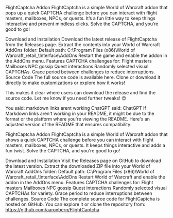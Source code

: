 FlightCaptcha Addon
FlightCaptcha is a simple World of Warcraft addon that pops up a quick CAPTCHA challenge before you can interact with flight masters, mailboxes, NPCs, or quests. It’s a fun little way to keep things interactive and prevent mindless clicks. Solve the CAPTCHA, and you’re good to go!

Download and Installation
Download the latest release of FlightCaptcha from the Releases page.
Extract the contents into your World of Warcraft AddOns folder:
Default path: C:\Program Files (x86)\World of Warcraft\_retail_\Interface\AddOns
Restart the game and enable the addon in the AddOns menu.
Features
CAPTCHA challenges for:
Flight masters
Mailboxes
NPC gossip
Quest interactions
Randomly selected visual CAPTCHAs.
Grace period between challenges to reduce interruptions.
Source Code
The full source code is available here. Clone or download it directly to make customizations or explore how it works!

This makes it clear where users can download the release and find the source code. Let me know if you need further tweaks! 😊






You said:
markdown links arent working
ChatGPT said:
ChatGPT
If Markdown links aren't working in your README, it might be due to the format or the platform where you're viewing the README. Here's an adjusted version of the README that ensures compatibility:

FlightCaptcha Addon
FlightCaptcha is a simple World of Warcraft addon that shows a quick CAPTCHA challenge before you can interact with flight masters, mailboxes, NPCs, or quests. It keeps things interactive and adds a fun twist. Solve the CAPTCHA, and you're good to go!

Download and Installation
Visit the Releases page on GitHub to download the latest version.
Extract the downloaded ZIP file into your World of Warcraft AddOns folder:
Default path:
C:\Program Files (x86)\World of Warcraft\_retail_\Interface\AddOns
Restart World of Warcraft and enable the addon in the AddOns menu.
Features
CAPTCHA challenges for:
Flight masters
Mailboxes
NPC gossip
Quest interactions
Randomly selected visual CAPTCHAs for variety.
Grace period to reduce interruptions between challenges.
Source Code
The complete source code for FlightCaptcha is hosted on GitHub. You can explore it or clone the repository from:
https://github.com/aaronbern/FlightCaptcha